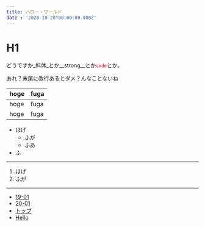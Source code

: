 ```yaml
---
title: ハロー・ワールド
date : '2020-10-20T00:00:00.000Z'
---
```


# H1

<style>
code { color: red; }
</style>

どうですか_斜体_とか__strong__とか`code`とか。

あれ？末尾に改行あるとダメ？んなことないね

| hoge | fuga |
|------|------|
| hoge | fuga |
| hoge | fuga |

- ほげ
  - ふが
  - ふあ
- ふ

---

1. ほげ
2. ふが

---

- [19-01](19-01)
- [20-01](./20-01)
- [トップ](/)
- [Hello](/hello)
